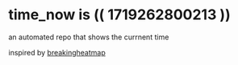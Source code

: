 # time_now is (( 1719262800213 ))

an automated repo that shows the currnent time

inspired by [breakingheatmap](https://github.com/breakingheatmap/breakingheatmap)